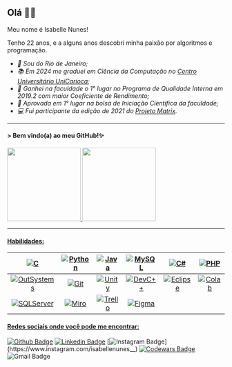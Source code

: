 ## Olá 👋😊
Meu nome é Isabelle Nunes!

Tenho 22 anos, e a alguns anos descobri minha paixão por algoritmos e programação.

- *📍 Sou do Rio de Janeiro;*
- *📚 Em 2024 me graduei em Ciência da Computação no [Centro Universitário UniCarioca](https://www.unicarioca.edu.br/);*
- *🥇 Ganhei na faculdade o 1° lugar no Programa de Qualidade Interna em  2019.2 com maior Coeficiente de Rendimento;*
- *🥇 Aprovada em 1° lugar na bolsa de Iniciação Científica da faculdade;*
- *💻 Fui participante da edição de 2021 do [Projeto Matrix](http://www.projetomatrix.com/).*

---

#### > Bem vindo(a) ao meu GitHub!✨

<div>
  <a href="https://github.com/IsabelleNFerreira">
  <!Stats> <img height="170em" src="https://github-readme-stats.vercel.app/api?username=IsabelleNFerreira&show_icons=true&theme=radical"/> 
  <!Top Langs> <img height="170em" src="https://github-readme-stats.vercel.app/api/top-langs/?username=IsabelleNFerreira&layout=compact&langs_count=7&theme=radical"/>
</div>
                                                                                                                         
---

#### Habilidades:
  
|![C](https://img.shields.io/badge/C-00599C?style=for-the-badge&logo=c&logoColor=white)| ![Python](https://img.shields.io/badge/Python-FFD43B?style=for-the-badge&logo=python&logoColor=black) | ![Java](https://img.shields.io/badge/Java-ED8B00?style=for-the-badge&logo=java&logoColor=white) | ![MySQL](https://img.shields.io/badge/MySQL-00000F?style=for-the-badge&logo=mysql&logoColor=white) | ![C#](https://img.shields.io/badge/C%23-239120?style=for-the-badge&logo=c-sharp&logoColor=white) | ![PHP](https://img.shields.io/badge/PHP-777BB4?style=for-the-badge&logo=php&logoColor=white)|
| :---: | :---: | :---: | :---: | :---: | :---: |
| ![OutSystems](https://img.shields.io/badge/OutSystems-F80000?style=for-the-badge&logo=OutSystems&logoColor=white) | ![Git](https://img.shields.io/badge/Git-F05032?style=for-the-badge&logo=git&logoColor=white) | ![Unity](https://img.shields.io/badge/Unity-100000?style=for-the-badge&logo&logo=unity&logoColor=white) | ![DevC++](https://img.shields.io/badge/DevC++-0056D2?style=for-the-badge&logo=devc++&logoColor=white) | ![Eclipse](https://img.shields.io/badge/Eclipse-2C2255?style=for-the-badge&logo=eclipse&logoColor=white) | ![Colab](https://img.shields.io/badge/Colab-F9AB00?style=for-the-badge&logo=googlecolab&color=525252)|
|![SQLServer](https://img.shields.io/badge/-SQL%20Server-CC2927?style=for-the-badge&logo=SQL%20server&logoColor=FFFFFF) | ![Miro](https://img.shields.io/badge/Miro-FF4785?style=for-the-badge&logo=Miro&logoColor=white) | ![Trello](https://img.shields.io/badge/Trello-1890FF?style=for-the-badge&logo=Trello&logoColor=white) | ![Figma](https://img.shields.io/badge/Figma-F24E1E?style=for-the-badge&logo=figma&logoColor=white)
  


#### Redes sociais onde você pode me encontrar:

[![Github Badge](https://img.shields.io/badge/-000?style=for-the-badge&logo=Github&logoColor=white&link=https://github.com/IsabelleNFerreira)](https://github.com/IsabelleNFerreira)
[![Linkedin Badge](https://img.shields.io/badge/-blue?style=for-the-badge&logo=Linkedin&logoColor=white&link=https://www.linkedin.com/in/isabellenferreira/)](https://www.linkedin.com/in/isabellenferreira/)
[![Instagram Badge](https://img.shields.io/badge/-E4405F?style=for-the-badge&logo=instagram&logoColor=white&link=https://www.instagram.com/isabellenunes__)](https://www.instagram.com/isabellenunes__)
[![Codewars Badge](https://img.shields.io/badge/-red?style=for-the-badge&logo=Codewars&logoColor=white&link=https://www.codewars.com/users/Isabelle-Nunes)](https://www.codewars.com/users/Isabelle-Nunes)
![Gmail Badge](https://img.shields.io/badge/bellenunes24@gmail.com-D14836?style=for-the-badge&logo=gmail&logoColor=white)

